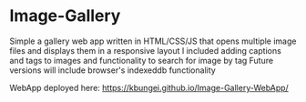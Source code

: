 # Image-Gallery
Simple a gallery web app written in HTML/CSS/JS that opens multiple image files and displays them in a responsive layout
I included adding captions and tags to images and functionality to search for image by tag
Future versions will include browser's indexeddb functionality

WebApp deployed here:
https://kbungei.github.io/Image-Gallery-WebApp/
